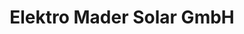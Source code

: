 ---
title: "Elektro Mader Solar GmbH"
url: /miesbach/elektro-mader-solar-gmbh/
shop: Haushaltsgeräte
---